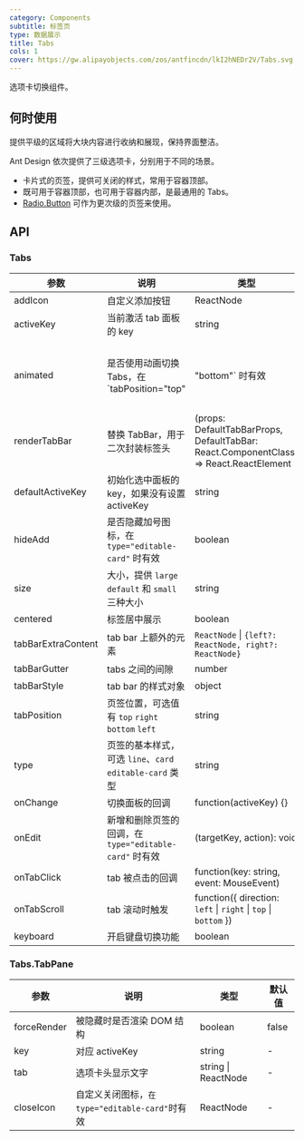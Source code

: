 ```yaml
---
category: Components
subtitle: 标签页
type: 数据展示
title: Tabs
cols: 1
cover: https://gw.alipayobjects.com/zos/antfincdn/lkI2hNEDr2V/Tabs.svg
---
```


选项卡切换组件。

## 何时使用

提供平级的区域将大块内容进行收纳和展现，保持界面整洁。

Ant Design 依次提供了三级选项卡，分别用于不同的场景。

- 卡片式的页签，提供可关闭的样式，常用于容器顶部。
- 既可用于容器顶部，也可用于容器内部，是最通用的 Tabs。
- [Radio.Button](/components/radio/#components-radio-demo-radiobutton) 可作为更次级的页签来使用。

## API

### Tabs

| 参数 | 说明 | 类型 | 默认值 | 版本 |
| --- | --- | --- | --- | --- |
| addIcon | 自定义添加按钮 | ReactNode | - | 4.4.0 |
| activeKey | 当前激活 tab 面板的 key | string | - |  |
| animated | 是否使用动画切换 Tabs，在 `tabPosition="top" | "bottom"` 时有效 | boolean \| {inkBar: boolean, tabPane: boolean} | false |  |
| renderTabBar | 替换 TabBar，用于二次封装标签头 | (props: DefaultTabBarProps, DefaultTabBar: React.ComponentClass) => React.ReactElement | - |  |
| defaultActiveKey | 初始化选中面板的 key，如果没有设置 activeKey | string | `第一个面板` |  |
| hideAdd | 是否隐藏加号图标，在 `type="editable-card"` 时有效 | boolean | false |  |
| size | 大小，提供 `large` `default` 和 `small` 三种大小 | string | `default` |  |
| centered | 标签居中展示 | boolean | false | 4.4.0 |
| tabBarExtraContent | tab bar 上额外的元素 | `ReactNode` \| `{left?: ReactNode, right?: ReactNode}` | - |  |
| tabBarGutter | tabs 之间的间隙 | number | - |  |
| tabBarStyle | tab bar 的样式对象 | object | - |  |
| tabPosition | 页签位置，可选值有 `top` `right` `bottom` `left` | string | `top` |  |
| type | 页签的基本样式，可选 `line`、`card` `editable-card` 类型 | string | `line` |  |
| onChange | 切换面板的回调 | function(activeKey) {} | - |  |
| onEdit | 新增和删除页签的回调，在 `type="editable-card"` 时有效 | (targetKey, action): void | - |  |
| onTabClick | tab 被点击的回调 | function(key: string, event: MouseEvent) | - |  |
| onTabScroll | tab 滚动时触发 | function({ direction: `left` \| `right` \| `top` \| `bottom` }) | - | 4.3.0 |
| keyboard | 开启键盘切换功能 | boolean | true |  |

### Tabs.TabPane

| 参数        | 说明                                            | 类型                | 默认值 |
| ----------- | ----------------------------------------------- | ------------------- | ------ |
| forceRender | 被隐藏时是否渲染 DOM 结构                       | boolean             | false  |
| key         | 对应 activeKey                                  | string              | -      |
| tab         | 选项卡头显示文字                                | string \| ReactNode | -      |
| closeIcon   | 自定义关闭图标，`在 type="editable-card"`时有效 | ReactNode           | -      |
